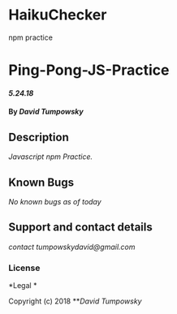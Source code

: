 # HaikuChecker
npm practice

# Ping-Pong-JS-Practice

#### _5.24.18_

#### By _**David Tumpowsky**_

## Description

_Javascript npm Practice._


## Known Bugs

_No known bugs as of today_

## Support and contact details

_contact tumpowskydavid@gmail.com_

### License

*Legal *

Copyright (c) 2018 **_David Tumpowsky_
